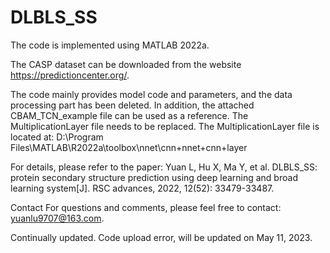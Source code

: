 # DLBLS_SS
The code is implemented using MATLAB 2022a.

The CASP dataset can be downloaded from the website https://predictioncenter.org/.

The code mainly provides model code and parameters, and the data processing part has been deleted. 
In addition, the attached CBAM_TCN_example file can be used as a reference.
The MultiplicationLayer file needs to be replaced.
The MultiplicationLayer file is located at: D:\Program Files\MATLAB\R2022a\toolbox\nnet\cnn\+nnet\+cnn\+layer

For details, please refer to the paper: 
Yuan L, Hu X, Ma Y, et al. DLBLS_SS: protein secondary structure prediction using deep learning and broad learning system[J]. RSC advances, 2022, 12(52): 33479-33487.

Contact For questions and comments, please feel free to contact: yuanlu9707@163.com.

Continually updated.
Code upload error, will be updated on May 11, 2023.
